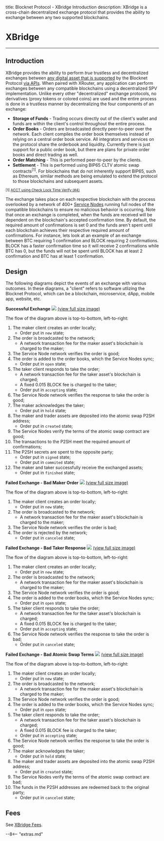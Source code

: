 title: Blocknet Protocol - XBridge Introduction
description: XBridge is a cross-chain decentralized exchange protocol that provides the ability to exchange between any two supported blockchains.


# XBridge

---

## Introduction
XBridge provides the ability to perform *true* trustless and decentralized exchanges between [any digital asset that is supported](/protocol/xbridge/compatibility/#supported-digital-assets) by the Blocknet Protocol [via APIs](https://api.blocknet.org/#xbridge-api). When paired with XRouter, any application can perform exchanges between any compatible blockchains using a decentralized SPV implementation. Unlike every other "decentralized" exchange protocols, no derivatives (proxy tokens or colored coins) are used and the entire process is done in a trustless manner by decentralizing the four components of an exchange:

* __Storage of Funds__ - Trading occurs directly out of the client's wallet and funds are within the client's control throughout the entire process. 
* __Order Books__ - Orders are broadcasted directly peer-to-peer over the network. Each client compiles the order book themselves instead of relying on a central order book service. All integrators and services on the protocol share the orderbook and liquidity. Currently there is just support for a public order book, but there are plans for private order books and direct trading as well.
* __Order Matching__ - This is performed peer-to-peer by the clients.
* __Settlement__ - This is performed using BIP65 CLTV atomic swap contracts<sup>[1]</sup>. For blockchains that do not inherently support BIP65, such as Ethereum, similar methods are being emulated to extend the protocol to those blockchains and subsequent assets.

<small>[1] [ACCT using Check Lock Time Verify (#4)](http://www.kkurokawa.com/2015/10/atomic-cross-chain-transfer-overview.html)</small>

The exchange takes place on each respective blockchain with the process overlooked by a network of 400+ [Service Nodes](/service-nodes/introduction) running full nodes of the compatible blockchains to ensure no malicious behavior is occurring. Note that once an exchange is completed, when the funds are received will be dependent on the blockchain's accepted confirmation time. By default, the required amount of confirmations is set 0 and the funds aren't spent until each blockchain achieves their respective required amount of confirmations. For instance, lets look at an example of an exchange between BTC requiring 1 confirmation and BLOCK requiring 2 confirmations. BLOCK has a faster confirmation time so it will receive 2 confirmations while BTC has 0, but the funds will not be spent until BLOCK has at least 2 confirmation and BTC has at least 1 confirmation. 


## Design
The following diagrams depict the events of an exchange with various outcomes. In these diagrams, a "client" refers to software utlizing the Blocknet Protocol, which can be a blockchain, microservice, dApp, mobile app, website, etc.



<div class="diagram-group">
	<strong>Successful Exchange</strong>
	<img src="/img/protocol/swap-success.png">
	<a href="/img/protocol/swap-success.png" target="_blank">(view full size image)</a>
</div>

The flow of the diagram above is top-to-bottom, left-to-right:

1. The maker client creates an order locally;
	* Order put in `new` state;
1. The order is broadcasted to the network;
	* A network transaction fee for the maker asset's blockchain is charged to the maker;
1. The Service Node network verifies the order is good;
1. The order is added to the order books, which the Service Nodes sync;
	* Order put in `open` state;
1. The taker client responds to take the order;
	* A network transaction fee for the taker asset's blockchain is charged;
	* A fixed 0.015 BLOCK fee is charged to the taker;
	* Order put in `accepting` state;
1. The Service Node network verifies the response to take the order is good;
1. The maker acknowledges the taker;
    * Order put in `hold` state;
1. The maker and trader assets are deposited into the atomic swap P2SH address;
    * Order put in `created` state;
1. The Service Nodes verify the terms of the atomic swap contract are good;
1. The transactions to the P2SH meet the required amount of confirmations;
1. The P2SH secrets are spent to the opposite party;
	* Order put in `signed` state;
	* Order put in `commited` state;
1. The maker and taker successfully receive the exchanged assets;
    * Order put in `finished` state;



<div class="diagram-group">
	<strong>Failed Exchange - Bad Maker Order</strong>
	<img src="/img/protocol/swap-fail-1.png">
	<a href="/img/protocol/swap-fail-1.png" target="_blank">(view full size image)</a>
</div>

The flow of the diagram above is top-to-bottom, left-to-right:

1. The maker client creates an order locally;
	* Order put in `new` state;
1. The order is broadcasted to the network;
	* A network transaction fee for the maker asset's blockchain is charged to the maker;
1. The Service Node network verifies the order is bad;
1. The order is rejected by the network;
	* Order put in `canceled` state;



<div class="diagram-group">
	<strong>Failed Exchange - Bad Taker Response</strong>
	<img src="/img/protocol/swap-fail-2.png">
	<a href="/img/protocol/swap-fail-2.png" target="_blank">(view full size image)</a>
</div>

The flow of the diagram above is top-to-bottom, left-to-right:

1. The maker client creates an order locally;
	* Order put in `new` state;
1. The order is broadcasted to the network;
	* A network transaction fee for the maker asset's blockchain is charged to the maker;
1. The Service Node network verifies the order is good;
1. The order is added to the order books, which the Service Nodes sync;
	* Order put in `open` state;
1. The taker client responds to take the order;
	* A network transaction fee for the taker asset's blockchain is charged;
	* A fixed 0.015 BLOCK fee is charged to the taker;
	* Order put in `accepting` state;
1. The Service Node network verifies the response to take the order is bad;
	* Order put in `canceled` state;



<div class="diagram-group">
	<strong>Failed Exchange - Bad Atomic Swap Terms</strong>
	<img src="/img/protocol/swap-fail-3.png">
	<a href="/img/protocol/swap-fail-3.png" target="_blank">(view full size image)</a>
</div>

The flow of the diagram above is top-to-bottom, left-to-right:

1. The maker client creates an order locally;
	* Order put in `new` state;
1. The order is broadcasted to the network;
	* A network transaction fee for the maker asset's blockchain is charged to the maker;
1. The Service Node network verifies the order is good;
1. The order is added to the order books, which the Service Nodes sync;
	* Order put in `open` state;
1. The taker client responds to take the order;
	* A network transaction fee for the taker asset's blockchain is charged;
	* A fixed 0.015 BLOCK fee is charged to the taker;
	* Order put in `accepting` state;
1. The Service Node network verifies the response to take the order is good;
1. The maker acknowledges the taker;
    * Order put in `hold` state;
1. The maker and trader assets are deposited into the atomic swap P2SH address;
    * Order put in `created` state;
1. The Service Nodes verify the terms of the atomic swap contract are bad;
1. The funds in the P2SH addresses are redeemed back to the original party;
	* Order put in `canceled` state;


## Fees
See [XBridge Fees](/protocol/xbridge/fees).













<script type="text/javascript">
// read instructions for related links in ../snippets/extras.md
var relatedLinks = [];
</script>

--8<-- "extras.md"





